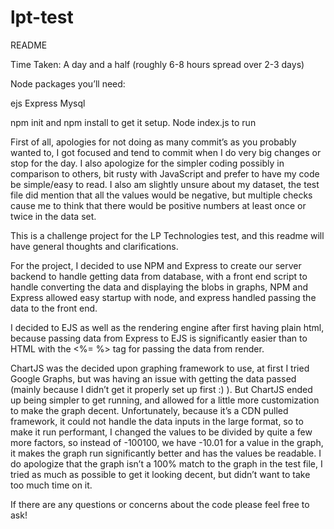 # lpt-test

README

Time Taken: A day and a half (roughly 6-8 hours spread over 2-3 days)

Node packages you’ll need:

ejs
Express
Mysql

npm init and npm install to get it setup. Node index.js to run

First of all, apologies for not doing as many commit’s as you probably wanted to, I got focused and tend to commit when I do very big changes or stop for the day. I also apologize for the simpler coding possibly in comparison to others, bit rusty with JavaScript and prefer to have my code be simple/easy to read. I also am slightly unsure about my dataset, the test file did mention that all the values would be negative, but multiple checks cause me to think that there would be positive numbers at least once or twice in the data set.

This is a challenge project for the LP Technologies test, and this readme will have general thoughts and clarifications.

For the project, I decided to use NPM and Express to create our server backend to handle getting data from database, with a front end script to handle converting the data and displaying the blobs in graphs, NPM and Express allowed easy startup with node, and express handled passing the data to the front end.

I decided to EJS as well as the rendering engine after first having plain html, because passing data from Express to EJS is significantly easier than to HTML with the <%= %> tag for passing the data from render.

ChartJS was the decided upon graphing framework to use, at first I tried Google Graphs, but was having an issue with getting the data passed (mainly because I didn’t get it properly set up first :) ). But ChartJS ended up being simpler to get running, and allowed for a little more customization to make the graph decent. Unfortunately, because it’s a CDN pulled framework, it could not handle the data inputs in the large format, so to make it run performant, I changed the values to be divided by quite a few more factors, so instead of -100100, we have -10.01 for a value in the graph, it makes the graph run significantly better and has the values be readable. I do apologize that the graph isn’t a 100% match to the graph in the test file, I tried as much as possible to get it looking decent, but didn’t want to take too much time on it.

If there are any questions or concerns about the code please feel free to ask!
